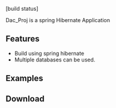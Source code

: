 [build status]

Dac_Proj is a spring Hibernate Application

## Features

* Build using spring hibernate
* Multiple databases can be used.

 
## Examples



## Download


